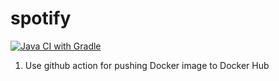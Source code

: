 # spotify

[![Java CI with Gradle](https://github.com/VitaliyPunko/spotify/actions/workflows/gradle.yml/badge.svg?branch=main)](https://github.com/VitaliyPunko/spotify/actions/workflows/gradle.yml)

1. Use github action for pushing Docker image to Docker Hub
